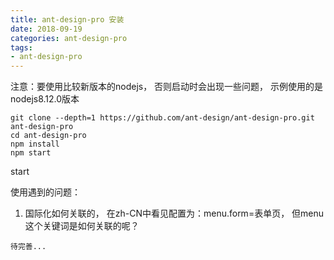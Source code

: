 ```yaml
---
title: ant-design-pro 安装
date: 2018-09-19
categories: ant-design-pro
tags:
- ant-design-pro
---
```


注意：要使用比较新版本的nodejs， 否则启动时会出现一些问题，  示例使用的是nodejs8.12.0版本
```
git clone --depth=1 https://github.com/ant-design/ant-design-pro.git ant-design-pro
cd ant-design-pro
npm install
npm start

```

start

使用遇到的问题：

1. 国际化如何关联的， 在zh-CN中看见配置为：menu.form=表单页， 但menu这个关键词是如何关联的呢？

```
待完善...
```